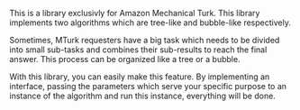 This is a library exclusivly for Amazon Mechanical Turk. This library 
implements two algorithms which are tree-like and bubble-like respectively.

Sometimes, MTurk requesters have a big task which needs to be divided into
small sub-tasks and combines their sub-results to reach the final answer.
This process can be organized like a tree or a bubble.

With this library, you can easily make this feature. By implementing an 
interface, passing the parameters which serve your specific purpose to an
instance of the algorithm and run this instance, everything will be done.
